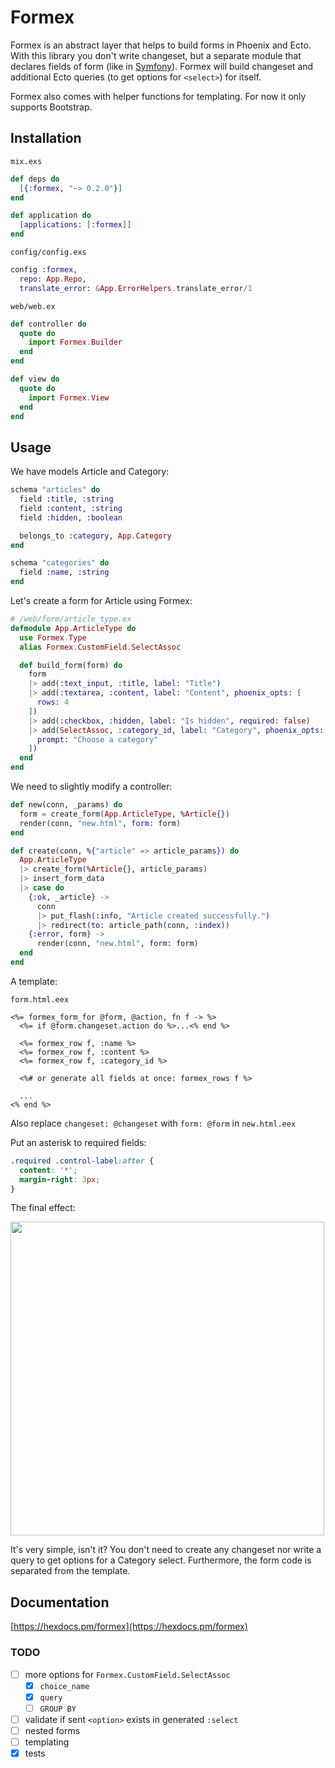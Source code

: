 # Formex

Formex is an abstract layer that helps to build forms in Phoenix and Ecto. With this library you
don't write changeset, but a separate module that declares fields of form
(like in [Symfony](https://symfony.com/doc/current/forms.html#creating-form-classes)).
Formex will build changeset and additional Ecto queries (to get options for `<select>`) for itself.

Formex also comes with helper functions for templating. For now it only supports Bootstrap.

## Installation
`mix.exs`
```elixir
def deps do
  [{:formex, "~> 0.2.0"}]
end

def application do
  [applications: [:formex]]
end
```

`config/config.exs`
```elixir
config :formex,
  repo: App.Repo,
  translate_error: &App.ErrorHelpers.translate_error/1
```

`web/web.ex`
```elixir
def controller do
  quote do
    import Formex.Builder
  end
end

def view do
  quote do
    import Formex.View
  end
end
```

## Usage

We have models Article and Category:

```elixir
schema "articles" do
  field :title, :string
  field :content, :string
  field :hidden, :boolean

  belongs_to :category, App.Category
end
```

```elixir
schema "categories" do
  field :name, :string
end
```

Let's create a form for Article using Formex:
```elixir
# /web/form/article_type.ex
defmodule App.ArticleType do
  use Formex.Type
  alias Formex.CustomField.SelectAssoc

  def build_form(form) do
    form
    |> add(:text_input, :title, label: "Title")
    |> add(:textarea, :content, label: "Content", phoenix_opts: [
      rows: 4
    ])
    |> add(:checkbox, :hidden, label: "Is hidden", required: false)
    |> add(SelectAssoc, :category_id, label: "Category", phoenix_opts: [
      prompt: "Choose a category"
    ])
  end
end
```

We need to slightly modify a controller:
```elixir
def new(conn, _params) do
  form = create_form(App.ArticleType, %Article{})
  render(conn, "new.html", form: form)
end

def create(conn, %{"article" => article_params}) do
  App.ArticleType
  |> create_form(%Article{}, article_params)
  |> insert_form_data
  |> case do
    {:ok, _article} ->
      conn
      |> put_flash(:info, "Article created successfully.")
      |> redirect(to: article_path(conn, :index))
    {:error, form} ->
      render(conn, "new.html", form: form)
  end
end
```

A template:

`form.html.eex`
```
<%= formex_form_for @form, @action, fn f -> %>
  <%= if @form.changeset.action do %>...<% end %>

  <%= formex_row f, :name %>
  <%= formex_row f, :content %>
  <%= formex_row f, :category_id %>

  <%# or generate all fields at once: formex_rows f %>

  ...
<% end %>
```

Also replace `changeset: @changeset` with `form: @form` in `new.html.eex`

Put an asterisk to required fields:
```css
.required .control-label:after {
  content: '*';
  margin-right: 3px;
}
```

The final effect:

<img src="http://i.imgur.com/Hi1YE5b.png" width="502px">

It's very simple, isn't it?
You don't need to create any changeset nor write a query to get options for a Category select.
Furthermore, the form code is separated from the template.

## Documentation

[https://hexdocs.pm/formex](https://hexdocs.pm/formex)

### TODO

- [ ] more options for `Formex.CustomField.SelectAssoc`
    - [x] `choice_name`
    - [x] `query`
    - [ ] `GROUP BY`
- [ ] validate if sent `<option>` exists in generated `:select`
- [ ] nested forms
- [ ] templating
- [x] tests
